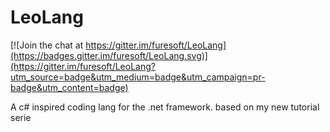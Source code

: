 # LeoLang

[![Join the chat at https://gitter.im/furesoft/LeoLang](https://badges.gitter.im/furesoft/LeoLang.svg)](https://gitter.im/furesoft/LeoLang?utm_source=badge&utm_medium=badge&utm_campaign=pr-badge&utm_content=badge)

A c# inspired coding lang for the .net framework. based on my new tutorial serie
